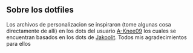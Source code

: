 ## Sobre los dotfiles

Los archivos de personalizacion se inspiraron (tome algunas cosa directamente de alli) en los dots del usuario [A-Knee09](https://github.com/A-Knee09/dotfiles?tab=readme-ov-file) los cuales se encuentran basados en los dots de [Jakoolit](https://github.com/JaKooLit/Arch-Hyprland). Todos mis agradecimientos para ellos
